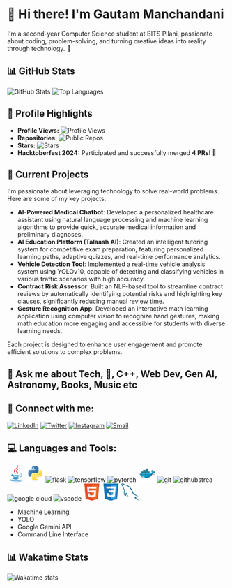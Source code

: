 # 👋 Hi there! I'm Gautam Manchandani

I'm a second-year Computer Science student at BITS Pilani, passionate about coding, problem-solving, and turning creative ideas into reality through technology. 🚀

## 📊 GitHub Stats
![GitHub Stats](https://github-readme-stats.vercel.app/api?username=GautamBytes&show_icons=true&theme=radical)
![Top Languages](https://github-readme-stats.vercel.app/api/top-langs/?username=GautamBytes&theme=radical&layout=compact)

## 🌟 Profile Highlights
- **Profile Views:** ![Profile Views](https://badges.pufler.dev/visits/GautamBytes/GautamBytes)
- **Repositories:** ![Public Repos](https://badges.pufler.dev/repos/GautamBytes)
- **Stars:** ![Stars](https://img.shields.io/github/stars/GautamBytes?style=social)
- **Hacktoberfest 2024:** Participated and successfully merged **4 PRs**! 🎉

## 🚀 Current Projects
I'm passionate about leveraging technology to solve real-world problems. Here are some of my key projects:
- **AI-Powered Medical Chatbot**: Developed a personalized healthcare assistant using natural language processing and machine learning algorithms to provide quick, accurate medical information and preliminary diagnoses.
- **AI Education Platform (Talaash AI)**: Created an intelligent tutoring system for competitive exam preparation, featuring personalized learning paths, adaptive quizzes, and real-time performance analytics.
- **Vehicle Detection Tool**: Implemented a real-time vehicle analysis system using YOLOv10, capable of detecting and classifying vehicles in various traffic scenarios with high accuracy.
- **Contract Risk Assessor**: Built an NLP-based tool to streamline contract reviews by automatically identifying potential risks and highlighting key clauses, significantly reducing manual review time.
- **Gesture Recognition App**: Developed an interactive math learning application using computer vision to recognize hand gestures, making math education more engaging and accessible for students with diverse learning needs.

Each project is designed to enhance user engagement and promote efficient solutions to complex problems.

## 💬 Ask me about Tech, 🐍, C++, Web Dev, Gen AI, Astronomy, Books, Music etc

## 🔗 Connect with me:
[![LinkedIn](https://img.shields.io/badge/LinkedIn-%230077B5.svg?logo=linkedin&logoColor=white)](https://www.linkedin.com/in/gautam-manchandani-17888b259)
[![Twitter](https://img.shields.io/badge/Twitter-%231DA1F2.svg?logo=Twitter&logoColor=white)](https://x.com/GautamM96)
[![Instagram](https://img.shields.io/badge/Instagram-%23E4405F.svg?logo=Instagram&logoColor=white)](https://www.instagram.com/gautam092528/)
[![Email](https://img.shields.io/badge/Email-D14836?style=flat&logo=gmail&logoColor=white)](mailto:manchandanigautam@gmail.com)

## 💻 Languages and Tools:
<p align="left">
  <img src="https://raw.githubusercontent.com/devicons/devicon/master/icons/java/java-original.svg" alt="java" width="40" height="40"/>
  <img src="https://raw.githubusercontent.com/devicons/devicon/master/icons/python/python-original.svg" alt="python" width="40" height="40"/>
  <img src="https://www.vectorlogo.zone/logos/pocoo_flask/pocoo_flask-icon.svg" alt="flask" width="40" height="40"/>
  <img src="https://www.vectorlogo.zone/logos/tensorflow/tensorflow-icon.svg" alt="tensorflow" width="40" height="40"/>
  <img src="https://www.vectorlogo.zone/logos/pytorch/pytorch-icon.svg" alt="pytorch" width="40" height="40"/>
  <img src="https://raw.githubusercontent.com/devicons/devicon/master/icons/docker/docker-original.svg" alt="docker" width="40" height="40"/>
  <img src="https://www.vectorlogo.zone/logos/git-scm/git-scm-icon.svg" alt="git" width="40" height="40"/>
  <img src="https://www.vectorlogo.zone/logos/github/github-icon.svg" alt="githubstrea" width="40" height="40"/>
  <img src="https://www.vectorlogo.zone/logos/google_cloud/google_cloud-icon.svg" alt="google cloud" width="40" height="40"/>
  <img src="https://www.vectorlogo.zone/logos/visualstudio_code/visualstudio_code-icon.svg" alt="vscode" width="40" height="40"/>
  <img src="https://raw.githubusercontent.com/devicons/devicon/master/icons/html5/html5-original.svg" alt="html5" width="40" height="40"/>
  <img src="https://raw.githubusercontent.com/devicons/devicon/master/icons/css3/css3-original.svg" alt="css3" width="40" height="40"/>
  <img src="https://raw.githubusercontent.com/devicons/devicon/master/icons/mysql/mysql-original.svg" alt="sql" width="40" height="40"/>
</p>

* Machine Learning
* YOLO
* Google Gemini API
* Command Line Interface

## 📊 Wakatime Stats
![Wakatime stats](https://github-readme-stats.vercel.app/api/wakatime?username=GautamBytes)

